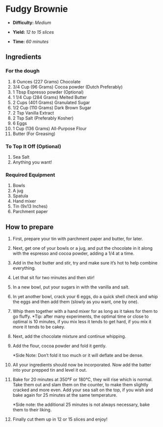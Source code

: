 # Fudgy Brownie

- **Difficulty:** _Medium_

- **Yield:** _12 to 15 slices_

- **Time:** _60 minutes_

## Ingredients

### For the dough

1. 8 Ounces (227 Grams) Chocolate
1. 3/4 Cup (96 Grams) Cocoa powder (Dutch Preferably)
1. 1 Tbsp Espresso powder (Optional)
1. 1 1/4 Cup (284 Grams) Melted Butter
1. 2 Cups (401 Grams) Granulated Sugar
1. 1/2 Cup (110 Grams) Dark Brown Sugar
1. 2 Tsp Vanilla Extract
1. 2 Tsp Salt (Preferably Kosher)
1. 6 Eggs
1. 1 Cup (136 Grams) All-Purpose Flour
1. Butter (For Greasing)

### To Top It Off (Optional)

1. Sea Salt
1. Anything you want!

### Required Equipment

1. Bowls
1. A jug
1. Spatula
1. Hand mixer
1. Tin (9x13 Inches)
1. Parchment paper

## How to prepare

1. First, prepare your tin with parchment paper and butter, for later.
1. Next, get one of your bowls or a jug, and put the chocolate in it along with the espresso and cocoa powder, adding a 1/4 at a time.
1. Add in the hot butter and stir, try and make sure it’s hot to help combine everything.
1. Let that sit for two minutes and then stir!
1. In a new bowl, put your sugars in with the vanilla and salt.
1. In yet another bowl, crack your 6 eggs, do a quick shell check and whip the eggs and then add them (slowly as you want, one by one).
1. Whip them together with a hand mixer for as long as it takes for them to go fluffy.
   \*Tip: after many experiments, the optimal time or close to optimal is 10 minutes, if you mix less it tends to get hard, if you mix it more it tends to be cakey.
1. Next, add the chocolate mixture and continue whipping.
1. Add the flour, cocoa powder and fold it gently.

   \*Side Note: Don’t fold it too much or it will deflate and be dense.

1. All your ingredients should now be incorporated. Now add the batter into your prepped tin and level it out.

1. Bake for 20 minutes at 350°F or 180°C, they will rise which is normal. Take them out and slam them on the counter, to make them slightly cracked and more even. Add your sea salt on the top, if you wish and bake again for 25 minutes at the same temperature.

   \*Side note: the additional 25 minutes is not always necessary, bake them to their liking.

1. Finally cut them up in 12 or 15 slices and enjoy!
